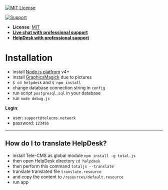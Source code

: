[![MIT License][license-image]][license-url]

[![Support](https://www.telecms.network/img/button-support.png?v=2)](https://www.telecms.network/support/)

- __License__: [MIT](license.txt)
- [__Live chat with professional support__](https://messenger.telecms.network)
- [__HelpDesk with professional support__](https://helpdesk.telecms.network)

# Installation

- install [Node.js platfrom](https://nodejs.org/) v4+
- install [GraphicsMagick](http://www.graphicsmagick.org/) due to pictures
- `$ cd helpdesk` and `$ npm install`
- change database connection string in `config`
- run script `postgresql.sql` in your database
- run `node debug.js`

__Login__:

- user: `support@telecms.network`
- password: `123456`

---

## How do I to translate HelpDesk?

- install Tele-CMS as global module `npm install -g total.js`
- then open HelpDesk directory `cd helpdesk`
- then perform this command `totaljs --translate`
- translate translated file `translate.resource`
- and copy the content to `/resources/default.resource`
- run app

[license-image]: https://img.shields.io/badge/license-MIT-blue.svg?style=flat
[license-url]: license.txt

